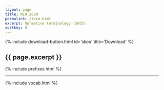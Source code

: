```yaml
---
layout: page
title: NEN 2660
permalink: /term.html
excerpt: Normative terminology (SKOS)
sortkey: 0
---
```


{% include download-button.html id='skos' title='Download' %}

## {{ page.excerpt }}

{% include prefixes.html %}
<!--more-->

***

{% include vocab.html %}
